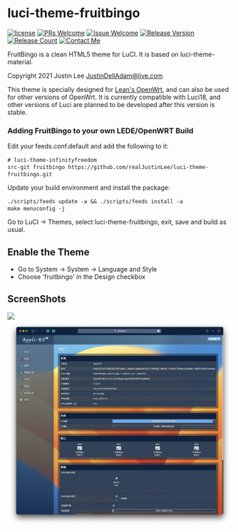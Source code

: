 # luci-theme-fruitbingo

[1]: https://img.shields.io/badge/license-Apache2-brightgreen.svg

[2]: ./LICENSE

[3]: https://img.shields.io/badge/PRs-welcome-brightgreen.svg

[4]: https://github.com/realJustinLee/luci-theme-fruitbingo/pulls

[5]: https://img.shields.io/badge/Issues-welcome-brightgreen.svg

[6]: https://github.com/realJustinLee/luci-theme-fruitbingo/issues/new

[7]: https://img.shields.io/badge/release-v1.5-orange.svg?

[8]: https://github.com/realJustinLee/luci-theme-fruitbingo/releases

[9]: https://img.shields.io/github/downloads/realJustinLee/luci-theme-fruitbingo/total

[10]: https://img.shields.io/badge/Contact-Null-blue

[11]: Null
[![license][1]][2]
[![PRs Welcome][3]][4]
[![Issue Welcome][5]][6]
[![Release Version][7]][8]
[![Release Count][9]][8]
[![Contact Me][10]][11]

FruitBingo is a clean HTML5 theme for LuCI. It is based on luci-theme-material.

Copyright 2021 Justin Lee <JustinDellAdam@live.com>

This theme is specially designed for [Lean's OpenWrt](https://github.com/coolsnowwolf/lede), and can also be used for
other versions of OpenWrt. It is currently compatible with Luci18, and other versions of Luci are planned to be
developed after this version is stable.

### Adding FruitBingo to your own LEDE/OpenWRT Build

Edit your feeds.conf.default and add the following to it:

```
# luci-theme-infinityfreedom
src-git fruitbingo https://github.com/realJustinLee/luci-theme-fruitbingo.git
```

Update your build environment and install the package:

```shell
./scripts/feeds update -a && ./scripts/feeds install -a
make menuconfig -j
```

Go to LuCI -> Themes, select luci-theme-fruitbingo, exit, save and build as usual.

Enable the Theme
----------------

* Go to System -> System -> Language and Style
* Choose 'fruitbingo' in the Design checkbox

ScreenShots
----------------
![](./screenshots/000.Login.png)
![](./screenshots/001.Overview.png)
